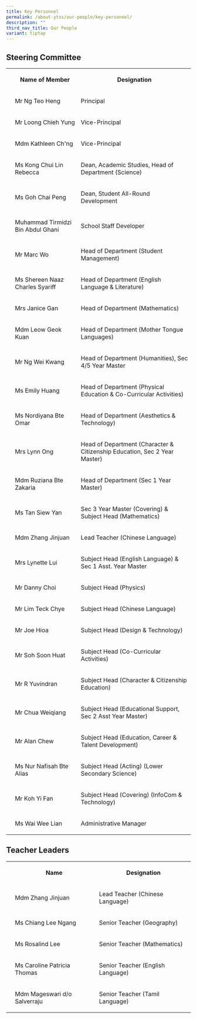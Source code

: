 ```yaml
---
title: Key Personnel
permalink: /about-ytss/our-people/key-personnel/
description: ""
third_nav_title: Our People
variant: tiptap
---
```

<h2><strong>Steering Committee </strong></h2><table><tbody><tr><th rowspan="1" colspan="1"><p></p></th><th rowspan="1" colspan="1"><p>Name of Member</p></th><th rowspan="1" colspan="1"><p>Designation</p></th></tr><tr><td rowspan="1" colspan="1"><p></p></td><td rowspan="1" colspan="1"><p>Mr Ng Teo Heng</p></td><td rowspan="1" colspan="1"><p>Principal</p></td></tr><tr><td rowspan="1" colspan="1"><p></p></td><td rowspan="1" colspan="1"><p>Mr Loong Chieh Yung</p></td><td rowspan="1" colspan="1"><p>Vice-Principal</p></td></tr><tr><td rowspan="1" colspan="1"><p></p></td><td rowspan="1" colspan="1"><p>Mdm Kathleen Ch'ng</p></td><td rowspan="1" colspan="1"><p>Vice-Principal</p></td></tr><tr><td rowspan="1" colspan="1"><p></p></td><td rowspan="1" colspan="1"><p>Ms Kong Chui Lin Rebecca</p></td><td rowspan="1" colspan="1"><p>Dean, Academic Studies, Head of Department (Science)</p></td></tr><tr><td rowspan="1" colspan="1"><p></p></td><td rowspan="1" colspan="1"><p>Ms Goh Chai Peng</p></td><td rowspan="1" colspan="1"><p>Dean, Student All-Round Development</p></td></tr><tr><td rowspan="1" colspan="1"><p></p></td><td rowspan="1" colspan="1"><p>Muhammad Tirmidzi Bin Abdul Ghani</p></td><td rowspan="1" colspan="1"><p>School Staff Developer</p></td></tr><tr><td rowspan="1" colspan="1"><p></p></td><td rowspan="1" colspan="1"><p>Mr Marc Wo</p></td><td rowspan="1" colspan="1"><p>Head of Department (Student Management)</p></td></tr><tr><td rowspan="1" colspan="1"><p></p></td><td rowspan="1" colspan="1"><p>Ms Shereen Naaz Charles Syariff</p></td><td rowspan="1" colspan="1"><p>Head of Department (English Language &amp; Literature)</p></td></tr><tr><td rowspan="1" colspan="1"><p></p></td><td rowspan="1" colspan="1"><p>Mrs Janice Gan</p></td><td rowspan="1" colspan="1"><p>Head of Department (Mathematics)</p></td></tr><tr><td rowspan="1" colspan="1"><p></p></td><td rowspan="1" colspan="1"><p>Mdm Leow Geok Kuan</p></td><td rowspan="1" colspan="1"><p>Head of Department (Mother Tongue Languages)</p></td></tr><tr><td rowspan="1" colspan="1"><p></p></td><td rowspan="1" colspan="1"><p>Mr Ng Wei Kwang</p></td><td rowspan="1" colspan="1"><p>Head of Department (Humanities), Sec 4/5 Year Master</p></td></tr><tr><td rowspan="1" colspan="1"><p></p></td><td rowspan="1" colspan="1"><p>Ms Emily Huang</p></td><td rowspan="1" colspan="1"><p>Head of Department (Physical Education &amp; Co-Curricular Activities)</p></td></tr><tr><td rowspan="1" colspan="1"><p></p></td><td rowspan="1" colspan="1"><p>Ms Nordiyana Bte Omar</p></td><td rowspan="1" colspan="1"><p>Head of Department (Aesthetics &amp; Technology)</p></td></tr><tr><td rowspan="1" colspan="1"><p></p></td><td rowspan="1" colspan="1"><p>Mrs Lynn Ong</p></td><td rowspan="1" colspan="1"><p>Head of Department (Character &amp; Citizenship Education, Sec 2 Year Master)</p></td></tr><tr><td rowspan="1" colspan="1"><p></p></td><td rowspan="1" colspan="1"><p>Mdm Ruziana Bte Zakaria</p></td><td rowspan="1" colspan="1"><p>Head of Department (Sec 1 Year Master)</p></td></tr><tr><td rowspan="1" colspan="1"><p></p></td><td rowspan="1" colspan="1"><p>Ms Tan Siew Yan</p></td><td rowspan="1" colspan="1"><p>Sec 3 Year Master (Covering) &amp; Subject Head (Mathematics)</p></td></tr><tr><td rowspan="1" colspan="1"><p></p></td><td rowspan="1" colspan="1"><p>Mdm Zhang Jinjuan</p></td><td rowspan="1" colspan="1"><p>Lead Teacher (Chinese Language)</p></td></tr><tr><td rowspan="1" colspan="1"><p></p></td><td rowspan="1" colspan="1"><p>Mrs Lynette Lui</p></td><td rowspan="1" colspan="1"><p>Subject Head (English Language) &amp; Sec 1 Asst. Year Master</p></td></tr><tr><td rowspan="1" colspan="1"><p></p></td><td rowspan="1" colspan="1"><p>Mr Danny Choi</p></td><td rowspan="1" colspan="1"><p>Subject Head (Physics)</p></td></tr><tr><td rowspan="1" colspan="1"><p></p></td><td rowspan="1" colspan="1"><p>Mr Lim Teck Chye</p></td><td rowspan="1" colspan="1"><p>Subject Head (Chinese Language)</p></td></tr><tr><td rowspan="1" colspan="1"><p></p></td><td rowspan="1" colspan="1"><p>Mr Joe Hioa</p></td><td rowspan="1" colspan="1"><p>Subject Head (Design &amp; Technology)</p></td></tr><tr><td rowspan="1" colspan="1"><p></p></td><td rowspan="1" colspan="1"><p>Mr Soh Soon Huat</p></td><td rowspan="1" colspan="1"><p>Subject Head (Co-Curricular Activities)</p></td></tr><tr><td rowspan="1" colspan="1"><p></p></td><td rowspan="1" colspan="1"><p>Mr R Yuvindran</p></td><td rowspan="1" colspan="1"><p>Subject Head (Character &amp; Citizenship Education)</p></td></tr><tr><td rowspan="1" colspan="1"><p></p></td><td rowspan="1" colspan="1"><p>Mr Chua Weiqiang</p></td><td rowspan="1" colspan="1"><p>Subject Head (Educational Support, Sec 2 Asst Year Master)</p></td></tr><tr><td rowspan="1" colspan="1"><p></p></td><td rowspan="1" colspan="1"><p>Mr Alan Chew</p></td><td rowspan="1" colspan="1"><p>Subject Head (Education, Career &amp; Talent Development)</p></td></tr><tr><td rowspan="1" colspan="1"><p></p></td><td rowspan="1" colspan="1"><p>Ms Nur Nafisah Bte Alias</p></td><td rowspan="1" colspan="1"><p>Subject Head (Acting) (Lower Secondary Science)</p></td></tr><tr><td rowspan="1" colspan="1"><p></p></td><td rowspan="1" colspan="1"><p>Mr Koh Yi Fan</p></td><td rowspan="1" colspan="1"><p>Subject Head (Covering) (InfoCom &amp; Technology)</p></td></tr><tr><td rowspan="1" colspan="1"><p></p></td><td rowspan="1" colspan="1"><p>Ms Wai Wee Lian</p></td><td rowspan="1" colspan="1"><p>Administrative Manager</p></td></tr></tbody></table><h2><strong>Teacher Leaders</strong></h2><table><tbody><tr><th rowspan="1" colspan="1"><p></p></th><th rowspan="1" colspan="1"><p>Name </p></th><th rowspan="1" colspan="1"><p>Designation</p></th></tr><tr><td rowspan="1" colspan="1"><p></p></td><td rowspan="1" colspan="1"><p>Mdm Zhang Jinjuan</p></td><td rowspan="1" colspan="1"><p>Lead Teacher (Chinese Language)</p></td></tr><tr><td rowspan="1" colspan="1"><p></p></td><td rowspan="1" colspan="1"><p>Ms Chiang Lee Ngang</p></td><td rowspan="1" colspan="1"><p>Senior Teacher (Geography)</p></td></tr><tr><td rowspan="1" colspan="1"><p></p></td><td rowspan="1" colspan="1"><p>Ms Rosalind Lee </p></td><td rowspan="1" colspan="1"><p>Senior Teacher (Mathematics)</p></td></tr><tr><td rowspan="1" colspan="1"><p></p></td><td rowspan="1" colspan="1"><p>Ms Caroline Patricia Thomas</p></td><td rowspan="1" colspan="1"><p>Senior Teacher (English Language)</p></td></tr><tr><td rowspan="1" colspan="1"><p></p></td><td rowspan="1" colspan="1"><p>Mdm Mageswari d/o Salverraju</p></td><td rowspan="1" colspan="1"><p>Senior Teacher (Tamil Language)</p></td></tr></tbody></table><p></p><p></p>